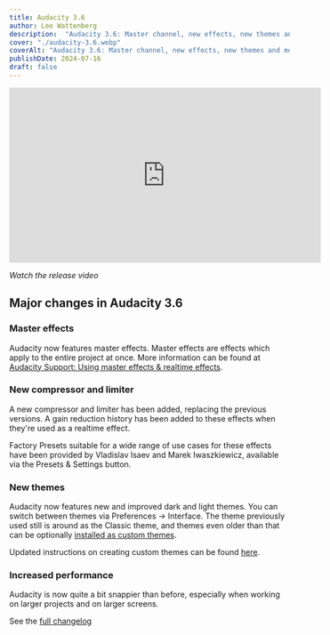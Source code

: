 ```yaml
---
title: Audacity 3.6
author: Leo Wattenberg
description:  "Audacity 3.6: Master channel, new effects, new themes and more!"
cover: "./audacity-3.6.webp"
coverAlt: "Audacity 3.6: Master channel, new effects, new themes and more!"
publishDate: 2024-07-16
draft: false
---
```


<iframe width="560" height="315" src="https://www.youtube.com/embed/f5TXPUOFH6A?si=3B9NiGTBOrLR2Ypp" title="YouTube video player" frameborder="0" allow="accelerometer; autoplay; clipboard-write; encrypted-media; gyroscope; picture-in-picture; web-share" referrerpolicy="strict-origin-when-cross-origin" allowfullscreen></iframe>

*Watch the release video*

## Major changes in Audacity 3.6
### Master effects
Audacity now features master effects. Master effects are effects which apply to the entire project at once. More information can be found at [Audacity Support: Using master effects & realtime effects](https://support.audacityteam.org/audio-editing/using-realtime-effects).

### New compressor and limiter
A new compressor and limiter has been added, replacing the previous versions. A gain reduction history has been added to these effects when they're used as a realtime effect. 

Factory Presets suitable for a wide range of use cases for these effects have been provided by Vladislav Isaev and Marek Iwaszkiewicz, available via the Presets & Settings button.

### New themes
Audacity now features new and improved dark and light themes. You can switch between themes via Preferences -> Interface. The theme previously used still is around as the Classic theme, and themes even older than that can be optionally [installed as custom themes](https://support.audacityteam.org/basics/customizing-audacity/using-themes#installing-custom-themes).

Updated instructions on creating custom themes can be found [here](https://audacity.gitbook.io/dev/scripting/creating-custom-themes).

### Increased performance
Audacity is now quite a bit snappier than before, especially when working on larger projects and on larger screens.

See the [full changelog](https://support.audacityteam.org/additional-resources/changelog/audacity-3.6)